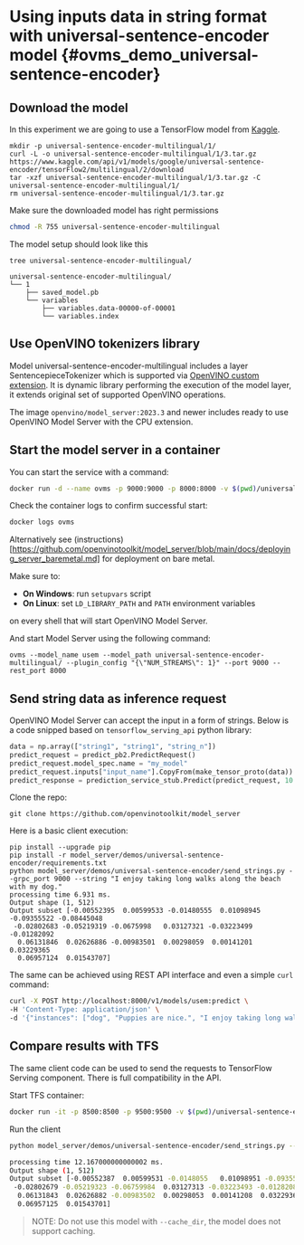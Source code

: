 # Using inputs data in string format with universal-sentence-encoder model {#ovms_demo_universal-sentence-encoder}


## Download the model

In this experiment we are going to use a TensorFlow model from [Kaggle](https://www.kaggle.com/models/google/universal-sentence-encoder/tensorFlow2/multilingual/2).

```console
mkdir -p universal-sentence-encoder-multilingual/1/
curl -L -o universal-sentence-encoder-multilingual/1/3.tar.gz https://www.kaggle.com/api/v1/models/google/universal-sentence-encoder/tensorFlow2/multilingual/2/download
tar -xzf universal-sentence-encoder-multilingual/1/3.tar.gz -C universal-sentence-encoder-multilingual/1/
rm universal-sentence-encoder-multilingual/1/3.tar.gz
```

Make sure the downloaded model has right permissions
```bash
chmod -R 755 universal-sentence-encoder-multilingual
```

The model setup should look like this
```console
tree universal-sentence-encoder-multilingual/

universal-sentence-encoder-multilingual/
└── 1
    ├── saved_model.pb
    └── variables
        ├── variables.data-00000-of-00001
        └── variables.index

```

## Use OpenVINO tokenizers library

Model universal-sentence-encoder-multilingual includes a layer SentencepieceTokenizer which is supported via [OpenVINO custom extension](https://github.com/openvinotoolkit/openvino_tokenizers). It is dynamic library performing the execution of the model layer, it extends original set of supported OpenVINO operations.

The image `openvino/model_server:2023.3` and newer includes ready to use OpenVINO Model Server with the CPU extension.

## Start the model server in a container
You can start the service with a command:
```bash
docker run -d --name ovms -p 9000:9000 -p 8000:8000 -v $(pwd)/universal-sentence-encoder-multilingual:/model openvino/model_server:latest --model_name usem --model_path /model --cpu_extension /ovms/lib/libopenvino_tokenizers.so --plugin_config "{\"NUM_STREAMS\": 1}" --port 9000 --rest_port 8000
```

Check the container logs to confirm successful start:
```bash
docker logs ovms
```

Alternatively see (instructions)[https://github.com/openvinotoolkit/model_server/blob/main/docs/deploying_server_baremetal.md] for deployment on bare metal.

Make sure to:

- **On Windows**: run `setupvars` script
- **On Linux**: set `LD_LIBRARY_PATH` and `PATH` environment variables

on every shell that will start OpenVINO Model Server.

And start Model Server using the following command:
```console
ovms --model_name usem --model_path universal-sentence-encoder-multilingual/ --plugin_config "{\"NUM_STREAMS\": 1}" --port 9000 --rest_port 8000
```

## Send string data as inference request

OpenVINO Model Server can accept the input in a form of strings. Below is a code snipped based on `tensorflow_serving_api` python library:
```python
data = np.array(["string1", "string1", "string_n"])
predict_request = predict_pb2.PredictRequest()
predict_request.model_spec.name = "my_model"
predict_request.inputs["input_name"].CopyFrom(make_tensor_proto(data))
predict_response = prediction_service_stub.Predict(predict_request, 10.0)
```

Clone the repo:
```console
git clone https://github.com/openvinotoolkit/model_server
```

Here is a basic client execution:
```console
pip install --upgrade pip
pip install -r model_server/demos/universal-sentence-encoder/requirements.txt
python model_server/demos/universal-sentence-encoder/send_strings.py --grpc_port 9000 --string "I enjoy taking long walks along the beach with my dog."
processing time 6.931 ms.
Output shape (1, 512)
Output subset [-0.00552395  0.00599533 -0.01480555  0.01098945 -0.09355522 -0.08445048
 -0.02802683 -0.05219319 -0.0675998   0.03127321 -0.03223499 -0.01282092
  0.06131846  0.02626886 -0.00983501  0.00298059  0.00141201  0.03229365
  0.06957124  0.01543707]

```

The same can be achieved using REST API interface and even a simple `curl` command:

```bash
curl -X POST http://localhost:8000/v1/models/usem:predict \
-H 'Content-Type: application/json' \
-d '{"instances": ["dog", "Puppies are nice.", "I enjoy taking long walks along the beach with my dog."]}'
```  


## Compare results with TFS

The same client code can be used to send the requests to TensorFlow Serving component. There is full compatibility in the API.

Start TFS container:
```bash
docker run -it -p 8500:8500 -p 9500:9500 -v $(pwd)/universal-sentence-encoder-multilingual:/models/usem -e MODEL_NAME=usem tensorflow/serving --port=9500 --rest_api_port=8500
```

Run the client
```bash
python model_server/demos/universal-sentence-encoder/send_strings.py --grpc_port 9500 --input_name inputs --output_name outputs --string "I enjoy taking long walks along the beach with my dog."

processing time 12.167000000000002 ms.
Output shape (1, 512)
Output subset [-0.00552387  0.00599531 -0.0148055   0.01098951 -0.09355522 -0.08445048
 -0.02802679 -0.05219323 -0.06759984  0.03127313 -0.03223493 -0.01282088
  0.06131843  0.02626882 -0.00983502  0.00298053  0.00141208  0.03229369
  0.06957125  0.01543701]

```

> NOTE: Do not use this model with `--cache_dir`, the model does not support caching.

